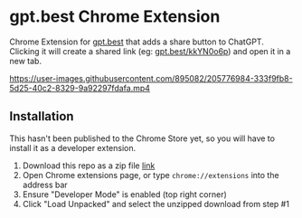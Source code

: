 # gpt.best Chrome Extension

Chrome Extension for [gpt.best](https:/gpt.best) that adds a share button to ChatGPT. Clicking it will create a shared link (eg: [gpt.best/kkYN0o6p](https://gpt.best/kkYN0o6p)) and open it in a new tab.

https://user-images.githubusercontent.com/895082/205776984-333f9fb8-5d25-40c2-8329-9a92297fdafa.mp4

## Installation

This hasn't been published to the Chrome Store yet, so you will have to install it as a developer extension.

1. Download this repo as a zip file [link](https://github.com/rileytomasek/gpt-best-chrome/archive/refs/heads/master.zip)
2. Open Chrome extensions page, or type `chrome://extensions` into the address bar
3. Ensure "Developer Mode" is enabled (top right corner)
4. Click "Load Unpacked" and select the unzipped download from step #1
